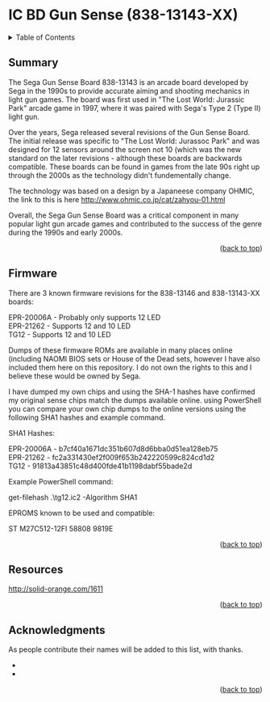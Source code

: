 # IC BD Gun Sense (838-13143-XX)
<div id="top"></div>

<!-- TABLE OF CONTENTS -->
<details>
  <summary>Table of Contents</summary>
  <ol>
    <li>
      <a href="#Summary">Summary</a>
    </li>
    <li><a href="#contributing">Contributing</a></li>
    <li><a href="#contact">Contact</a></li>
    <li><a href="#acknowledgments">Acknowledgments</a></li>
  </ol>
</details>

<!-- SUMMARY-->
## Summary

The Sega Gun Sense Board 838-13143 is an arcade board developed by Sega in the 1990s to provide accurate aiming and shooting mechanics in light gun games. The board was first used in "The Lost World: Jurassic Park" arcade game in 1997, where it was paired with Sega's Type 2 (Type II) light gun.

Over the years, Sega released several revisions of the Gun Sense Board. The initial release was specific to "The Lost World: Jurassoc Park" and was designed for 12 sensors around the screen not 10 (which was the new standard on the later revisions - although these boards are backwards compatible. These boards can be found in games from the late 90s right up through the 2000s as the technology didn't fundementally change.

The technology was based on a design by a Japaneese company OHMIC, the link to this is here http://www.ohmic.co.jp/cat/zahyou-01.html

Overall, the Sega Gun Sense Board was a critical component in many popular light gun arcade games and contributed to the success of the genre during the 1990s and early 2000s.

<p align="right">(<a href="#top">back to top</a>)</p>

<!-- FIRMWARE -->
## Firmware

There are 3 known firmware revisions for the 838-13146 and 838-13143-XX boards:

EPR-20006A - Probably only supports 12 LED  
EPR-21262 - Supports 12 and 10 LED  
TG12 - Supports 12 and 10 LED  

Dumps of these firmware ROMs are available in many places online (including NAOMI BIOS sets or House of the Dead sets, however I have also included them here on this repository. I do not own the rights to this and I believe these would be owned by Sega.

I have dumped my own chips and using the SHA-1 hashes have confirmed my original sense chips match the dumps available online. using PowerShell you can compare your own chip dumps to the online versions using the following SHA1 hashes and example command.

SHA1 Hashes:  

EPR-20006A - b7cf40a1671dc351b607d8d6bba0d51ea128eb75  
EPR-21262 - fc2a331430ef2f009f653b242220599c824cd1d2  
TG12 - 91813a43851c48d400fde41b1198dabf55bade2d  

Example PowerShell command:

get-filehash .\tg12.ic2 -Algorithm SHA1  

EPROMS known to be used and compatible:

ST M27C512-12FI 58808 9819E  



<p align="right">(<a href="#top">back to top</a>)</p>

<!-- RESOURCES -->
## Resources

http://solid-orange.com/1611

<p align="right">(<a href="#top">back to top</a>)</p>

<!-- ACKNOWLEDGMENTS -->
## Acknowledgments

As people contribute their names will be added to this list, with thanks.

* []()
* []()

<p align="right">(<a href="#top">back to top</a>)</p>
